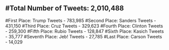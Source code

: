 #Total Number of Tweets: 2,010,488 
---
#First Place: Trump Tweets - 783,985
#Second Place: Sanders Tweets - 431,150
#Third Place: Cruz Tweets - 329,623
#Fourth Place: Clinton Tweets - 259,300
#Fifth Place: Rubio Tweets - 128,847
#Sixth Place: Kasich Tweets - 35,777
#Seventh Place: Jeb! Tweets - 27,785
#Last Place: Carson Tweets - 14,029
